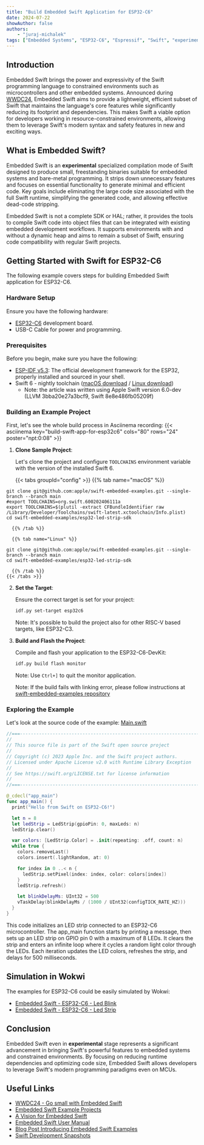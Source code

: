 ```yaml
---
title: "Build Embedded Swift Application for ESP32-C6"
date: 2024-07-22
showAuthor: false
authors:
    - "juraj-michalek"
tags: ["Embedded Systems", "ESP32-C6", "Espressif", "Swift", "experimental"]
---
```


## Introduction

Embedded Swift brings the power and expressivity of the Swift programming language to constrained environments such as microcontrollers and other embedded systems. Announced during [WWDC24](https://developer.apple.com/videos/play/wwdc2024/10197/), Embedded Swift aims to provide a lightweight, efficient subset of Swift that maintains the language's core features while significantly reducing its footprint and dependencies. This makes Swift a viable option for developers working in resource-constrained environments, allowing them to leverage Swift's modern syntax and safety features in new and exciting ways.

## What is Embedded Swift?

Embedded Swift is an **experimental** specialized compilation mode of Swift designed to produce small, freestanding binaries suitable for embedded systems and bare-metal programming. It strips down unnecessary features and focuses on essential functionality to generate minimal and efficient code. Key goals include eliminating the large code size associated with the full Swift runtime, simplifying the generated code, and allowing effective dead-code stripping.

Embedded Swift is not a complete SDK or HAL; rather, it provides the tools to compile Swift code into object files that can be integrated with existing embedded development workflows. It supports environments with and without a dynamic heap and aims to remain a subset of Swift, ensuring code compatibility with regular Swift projects.

## Getting Started with Swift for ESP32-C6

The following example covers steps for building Embedded Swift application for ESP32-C6.

### Hardware Setup

Ensure you have the following hardware:

- [ESP32-C6](https://www.espressif.com/en/products/socs/esp32-c6) development board.
- USB-C Cable for power and programming.

### Prerequisites

Before you begin, make sure you have the following:

- [ESP-IDF v5.3](https://docs.espressif.com/projects/esp-idf/en/release-v5.3/esp32/get-started/index.html): The official development framework for the ESP32, properly installed and sourced in your shell.
- Swift 6 - nightly toolchain ([macOS download](https://www.swift.org/install/macos/#development-snapshots) / [Linux download](https://www.swift.org/install/linux))
  - Note: the article was written using Apple Swift version 6.0-dev (LLVM 3bba20e27a3bcf9, Swift 8e8e486fb05209f)

### Building an Example Project

First, let's see the whole build process in Asciinema recording:
{{< asciinema key="build-swift-app-for-esp32c6" cols="80" rows="24" poster="npt:0:08" >}}

1. **Clone Sample Project**:

   Let's clone the project and configure `TOOLCHAINS` environment variable with the version of the installed Swift 6.


    {{< tabs groupId="config" >}}
      {{% tab name="macOS" %}}
```shell
git clone git@github.com:apple/swift-embedded-examples.git --single-branch --branch main
#export TOOLCHAINS=org.swift.600202406111a
export TOOLCHAINS=$(plutil -extract CFBundleIdentifier raw /Library/Developer/Toolchains/swift-latest.xctoolchain/Info.plist)
cd swift-embedded-examples/esp32-led-strip-sdk
```
      {{% /tab %}}

      {{% tab name="Linux" %}}
```shell
git clone git@github.com:apple/swift-embedded-examples.git --single-branch --branch main
cd swift-embedded-examples/esp32-led-strip-sdk
```
      {{% /tab %}}
    {{< /tabs >}}


2. **Set the Target**:

   Ensure the correct target is set for your project:

   ```bash
   idf.py set-target esp32c6
   ```

   Note: It's possible to build the project also for other RISC-V based targets, like ESP32-C3.

3. **Build and Flash the Project**:

   Compile and flash your application to the ESP32-C6-DevKit:

   ```bash
   idf.py build flash monitor
   ```

   Note: Use `Ctrl+]` to quit the monitor application.

   Note: If the build fails with linking error, please follow instructions at [swift-embedded-examples repository](https://github.com/apple/swift-embedded-examples/issues/17#issuecomment-2174606877)

### Exploring the Example

Let's look at the source code of the example: [Main.swift](https://github.com/apple/swift-embedded-examples/blob/main/esp32-led-strip-sdk/main/Main.swift)
```swift
//===----------------------------------------------------------------------===//
//
// This source file is part of the Swift open source project
//
// Copyright (c) 2023 Apple Inc. and the Swift project authors.
// Licensed under Apache License v2.0 with Runtime Library Exception
//
// See https://swift.org/LICENSE.txt for license information
//
//===----------------------------------------------------------------------===//

@_cdecl("app_main")
func app_main() {
  print("Hello from Swift on ESP32-C6!")

  let n = 8
  let ledStrip = LedStrip(gpioPin: 0, maxLeds: n)
  ledStrip.clear()

  var colors: [LedStrip.Color] = .init(repeating: .off, count: n)
  while true {
    colors.removeLast()
    colors.insert(.lightRandom, at: 0)

    for index in 0 ..< n {
      ledStrip.setPixel(index: index, color: colors[index])
    }
    ledStrip.refresh()

    let blinkDelayMs: UInt32 = 500
    vTaskDelay(blinkDelayMs / (1000 / UInt32(configTICK_RATE_HZ)))
  }
}
```

This code initializes an LED strip connected to an ESP32-C6 microcontroller. The app_main function starts by printing a message, then sets up an LED strip on GPIO pin 0 with a maximum of 8 LEDs. It clears the strip and enters an infinite loop where it cycles a random light color through the LEDs. Each iteration updates the LED colors, refreshes the strip, and delays for 500 milliseconds.

## Simulation in Wokwi

The examples for ESP32-C6 could be easily simulated by Wokwi:

- [Embedded Swift - ESP32-C6 - Led Blink](https://wokwi.com/experimental/viewer?diagram=https://raw.githubusercontent.com/georgik/swift-embedded-examples/feature/wokwi/esp32-led-blink-sdk/diagram.json&firmware=https://github.com/georgik/swift-embedded-examples/releases/download/v0.1/embedded-swift-esp32-c6-led-blink-sdk.uf2.bin)
- [Embedded Swift - ESP32-C6 - Led Strip](https://wokwi.com/experimental/viewer?diagram=https://raw.githubusercontent.com/georgik/swift-embedded-examples/feature/wokwi/esp32-led-strip-sdk/diagram.json&firmware=https://github.com/georgik/swift-embedded-examples/releases/download/v0.1/embedded-swift-esp32-c6-led-strip-sdk.uf2.bin)

## Conclusion

Embedded Swift even in **experimental** stage represents a significant advancement in bringing Swift's powerful features to embedded systems and constrained environments. By focusing on reducing runtime dependencies and optimizing code size, Embedded Swift allows developers to leverage Swift's modern programming paradigms even on MCUs.

## Useful Links

- [WWDC24 - Go small with Embedded Swift](https://developer.apple.com/videos/play/wwdc2024/10197/)
- [Embedded Swift Example Projects](https://github.com/apple/swift-embedded-examples/tree/main/esp32-led-strip-sdk)
- [A Vision for Embedded Swift](https://github.com/apple/swift-evolution/blob/main/visions/embedded-swift.md)
- [Embedded Swift User Manual](https://github.com/apple/swift/tree/main/docs/EmbeddedSwift/UserManual.md)
- [Blog Post Introducing Embedded Swift Examples](https://www.swift.org/blog/embedded-swift-examples/)
- [Swift Development Snapshots](https://www.swift.org/download/#snapshots)
